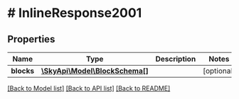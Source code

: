 # # InlineResponse2001

## Properties

Name | Type | Description | Notes
------------ | ------------- | ------------- | -------------
**blocks** | [**\SkyApi\Model\BlockSchema[]**](BlockSchema.md) |  | [optional] 

[[Back to Model list]](../../README.md#documentation-for-models) [[Back to API list]](../../README.md#documentation-for-api-endpoints) [[Back to README]](../../README.md)


